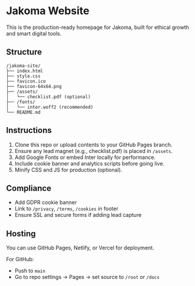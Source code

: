 # Jakoma Website

This is the production-ready homepage for Jakoma, built for ethical growth and smart digital tools.

## Structure

```
/jakoma-site/
├── index.html
├── style.css
├── favicon.ico
├── favicon-64x64.png
├── /assets/
│   └── checklist.pdf (optional)
├── /fonts/
│   └── inter.woff2 (recommended)
└── README.md
```

## Instructions

1. Clone this repo or upload contents to your GitHub Pages branch.
2. Ensure any lead magnet (e.g., checklist.pdf) is placed in `/assets`.
3. Add Google Fonts or embed Inter locally for performance.
4. Include cookie banner and analytics scripts before going live.
5. Minify CSS and JS for production (optional).

## Compliance

- Add GDPR cookie banner
- Link to `/privacy`, `/terms`, `/cookies` in footer
- Ensure SSL and secure forms if adding lead capture

## Hosting

You can use GitHub Pages, Netlify, or Vercel for deployment.

For GitHub:
- Push to `main`
- Go to repo settings → Pages → set source to `/root` or `/docs`
